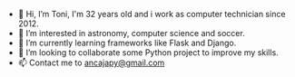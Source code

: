 - 👋 Hi, I’m Toni, I'm 32 years old and i work as computer technician since 2012.
- 👀 I’m interested in astronomy, computer science and soccer.
- 🌱 I’m currently learning frameworks like Flask and Django.
- 💞️ I’m looking to collaborate some Python project to improve my skills.
- 📫 Contact me to ancajapy@gmail.com
